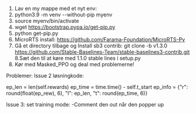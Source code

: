 1. Lav en my mappe med et nyt env:
2. python3.9 -m venv --without-pip myenv
3. source myenv/bin/activate
4. wget https://bootstrap.pypa.io/get-pip.py
5. python get-pip.py
6. MicroRTS install: https://github.com/Farama-Foundation/MicroRTS-Py
7. Gå et directory tilbage og Install sb3 contrib: git clone -b v1.3.0 https://github.com/Stable-Baselines-Team/stable-baselines3-contrib.git
8.Sæt den til at køre med 1.1.0 stable lines i setup.py
9. Kør med Masked_PPO og deal med problemerne!


Problemer:
Issue 2 løsningkode: 

ep_len = len(self.rewards)
ep_time = time.time() - self.t_start
ep_info = {"r": round(float(ep_rew), 6), "l": ep_len, "t": round(ep_time, 6)}

Issue 3: set training mode:
 -Comment den out når den popper up

